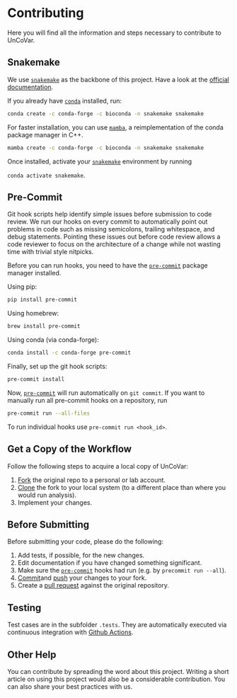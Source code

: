 # Contributing

Here you will find all the information and steps necessary to contribute
to UnCoVar.

## Snakemake

We use [`snakemake`](https://snakemake.readthedocs.io/en/stable/) as the
backbone of this project. Have a look at the [official documentation](https://snakemake.readthedocs.io/en/stable/getting_started/installation.html).

If you already have [`conda`](https://docs.conda.io/en/latest/) installed, run:

```bash
conda create -c conda-forge -c bioconda -n snakemake snakemake
```

For faster installation, you can use [`mamba`](https://github.com/mamba-org/mamba),
a reimplementation of the conda package manager in C++.

```bash
mamba create -c conda-forge -c bioconda -n snakemake snakemake
```

Once installed, activate your [`snakemake`](https://snakemake.readthedocs.io/en/stable/)
environment by running

`conda activate snakemake`.

## Pre-Commit

Git hook scripts help identify simple issues before submission to code review. We
run our hooks on every commit to automatically point out problems in code such
as missing semicolons, trailing whitespace, and debug statements. Pointing these
issues out before code review allows a code reviewer to focus on the architecture
of a change while not wasting time with trivial style nitpicks.

Before you can run hooks, you need to have the
[`pre-commit`](https://pre-commit.com/) package manager installed.

Using pip:

```bash
pip install pre-commit
```

Using homebrew:

```bash
brew install pre-commit
```

Using conda (via conda-forge):

```bash
conda install -c conda-forge pre-commit
```

Finally, set up the git hook scripts:

```bash
pre-commit install
```

Now, [`pre-commit`](https://pre-commit.com/) will run automatically on `git commit`.
If you want to manually run all pre-commit hooks on a repository, run

```bash
pre-commit run --all-files
```

To run individual hooks use `pre-commit run <hook_id>`.

## Get a Copy of the Workflow

Follow the following steps to acquire a local copy of UnCoVar:

1. [Fork](https://help.github.com/en/articles/fork-a-repo) the original repo
   to a personal or lab account.
1. [Clone](https://help.github.com/en/articles/cloning-a-repository) the
   fork to your local system (to a different place than where you would run analysis).
1. Implement your changes.

## Before Submitting

Before submitting your code, please do the following:

1. Add tests, if possible, for the new changes.
1. Edit documentation if you have changed something significant.
1. Make sure the [`pre-commit`](https://pre-commit.com/)
   hooks had run (e.g. by `precommit run --all`).
1. [Commit](https://git-scm.com/docs/git-commit)and [push](https://git-scm.com/docs/git-push)
   your changes to your fork.
1. Create a [pull request](https://help.github.com/en/articles/creating-a-pull-request)
   against the original repository.

## Testing

Test cases are in the subfolder `.tests`. They are automatically executed via continuous
integration with [Github Actions](https://github.com/features/actions).

## Other Help

You can contribute by spreading the word about this project.
Writing a short article on using this project would also be a considerable contribution.
You can also share your best practices with us.
